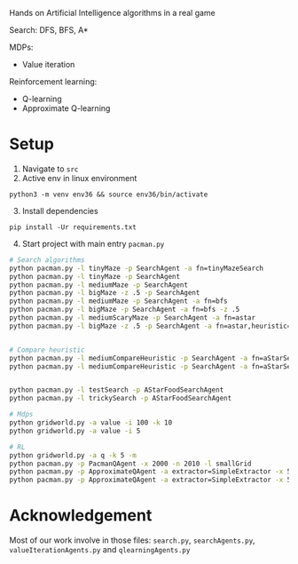 Hands on Artificial Intelligence algorithms in a real game

Search: DFS, BFS, A*

MDPs:  
- Value iteration 

Reinforcement learning: 
- Q-learning 
- Approximate Q-learning 

# Setup 
1. Navigate to `src` 
2. Active env in linux environment 
```shell 
python3 -m venv env36 && source env36/bin/activate
```
3. Install dependencies
```
pip install -Ur requirements.txt
```


4. Start project with main entry `pacman.py`

```bash 
# Search algorithms
python pacman.py -l tinyMaze -p SearchAgent -a fn=tinyMazeSearch
python pacman.py -l tinyMaze -p SearchAgent
python pacman.py -l mediumMaze -p SearchAgent
python pacman.py -l bigMaze -z .5 -p SearchAgent
python pacman.py -l mediumMaze -p SearchAgent -a fn=bfs
python pacman.py -l bigMaze -p SearchAgent -a fn=bfs -z .5
python pacman.py -l mediumScaryMaze -p SearchAgent -a fn=astar
python pacman.py -l bigMaze -z .5 -p SearchAgent -a fn=astar,heuristic=manhattanHeuristic


# Compare heuristic
python pacman.py -l mediumCompareHeuristic -p SearchAgent -a fn=aStarSearch,heuristic=manhattanHeuristic
python pacman.py -l mediumCompareHeuristic -p SearchAgent -a fn=aStarSearch,heuristic=euclideanHeuristic


python pacman.py -l testSearch -p AStarFoodSearchAgent
python pacman.py -l trickySearch -p AStarFoodSearchAgent
```

```bash 
# Mdps 
python gridworld.py -a value -i 100 -k 10
python gridworld.py -a value -i 5
```


```bash 
# RL
python gridworld.py -a q -k 5 -m
python pacman.py -p PacmanQAgent -x 2000 -n 2010 -l smallGrid
python pacman.py -p ApproximateQAgent -a extractor=SimpleExtractor -x 50 -n 60 -l mediumGrid
python pacman.py -p ApproximateQAgent -a extractor=SimpleExtractor -x 50 -n 60 -l mediumClassic
```

# Acknowledgement
Most of our work involve in those files: `search.py`, `searchAgents.py`, `valueIterationAgents.py` and `qlearningAgents.py`

